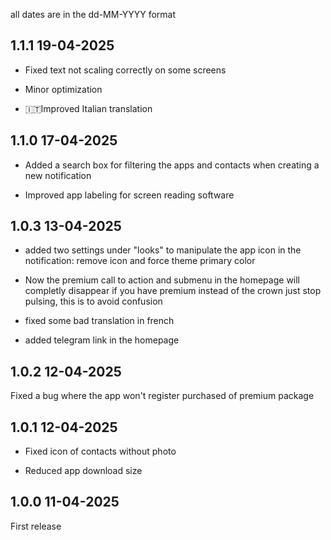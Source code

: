 all dates are in the dd-MM-YYYY format

## 1.1.1 19-04-2025

- Fixed text not scaling correctly on some screens

- Minor optimization

- 🇮🇹Improved Italian translation


## 1.1.0 17-04-2025
- Added a search box for filtering the apps and contacts when creating a new notification

- Improved app labeling for screen reading software

## 1.0.3 13-04-2025

- added two settings under "looks" to manipulate the app icon in the notification: remove icon and force theme primary color

- Now the premium call to action and submenu in the homepage will completly disappear if you have premium instead of the crown just stop pulsing, this is to avoid confusion

- fixed some bad translation in french
- added telegram link in the homepage

## 1.0.2 12-04-2025
Fixed a bug where the app won't register purchased of premium package

## 1.0.1 12-04-2025

- Fixed icon of contacts without photo

- Reduced app download size


## 1.0.0 11-04-2025

First release
